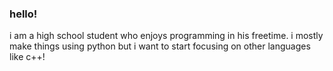 ### hello!
i am a high school student who enjoys programming in his freetime. i mostly make things using python but i want to start focusing on other languages like c++!
